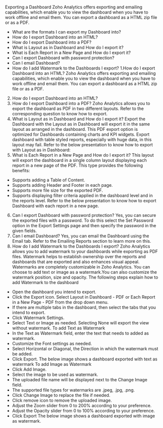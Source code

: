 Exporting a Dashboard
Zoho Analytics offers exporting and emailing capabilities, which enable you to view the dashboard when you have to work offline and email them. You can export a dashboard as a HTML zip file or as a PDF.
- What are the formats I can export my Dashboard into?
- How do I export Dashboard into an HTML?
- How do I export Dashboard into a PDF?
- What is Layout as in Dashboard and How do I export it?
- What is Each Report in a New Page and How do I export it?
- Can I export Dashboard with password protection?
- Can I email Dashboard?
- How do I add Watermark to the Dashboards I export?
1.How do I export Dashboard into an HTML?
Zoho Analytics offers exporting and emailing capabilities, which enable you to view the dashboard when you have to work offline and email them. You can export a dashboard as a HTML zip file or as a PDF.
2. How do I export Dashboard into an HTML?
3. How do I export Dashboard into a PDF?
Zoho Analytics allows you to export the dashboard as PDF in two different layouts. Refer to the corresponding question to know how to export.
4. What is Layout as in Dashboard and How do I export it?
Export the Dashboard with the Layout as in Dashboard will export it in the same layout as arranged in the dashboard. This PDF export option is optimized for Dashboards containing charts and KPI widgets. Export dashboard with table styled reports, especially with huge data, in this layout may fail.
Refer to the below presentation to know how to export with Layout as in Dashboard:
5. What is Each Report in a New Page and How do I export it?
This layout will export the dashboard in a single column layout displaying each report in a new page of the PDF.
This type provides the following benefits:
- Supports adding a Table of Content.
- Supports adding Header and Footer in each page.
- Supports more file size for the exported PDF.
- Supports displaying filter criteria applied in the dashboard level and in the reports level.
Refer to the below presentation to know how to export Dashboard with each report in a new page.
6. Can I export Dashboard with password protection?
Yes, you can secure the exported files with a password. To do this select the Set Password option in the Export Settings page and then specify the password in the given fields.
7. Can I email Dashboard?
Yes, you can email the Dashboard using the Email tab. Refer to the Emailing Reports section to learn more on this.
8. How do I add Watermark to the Dashboards I export?
Zoho Analytics allows you to add watermark to your dashboards while exporting as PDF files. Watermark helps to establish ownership over the reports and dashboards that are exported and also enhances visual appeal.
Watermarks are completely customizable in Zoho Analytics. You can choose to add text or image as a watermark.You can also customize the watermark position, size and opacity.
The following steps explain how to add Watermark to the dashboard
- Open the dashboard you intend to export.
- Click the Export icon. Select Layout in Dashboard - PDF or Each Report in a New Page - PDF from the drop down menu.
- If there are multiple tabs in the dashboard, then select the tabs that you intend to export.
- Click Watermark Settings.
- Select Text or Image as needed. Selecting None will export the view without watermark.
To add Text as Watermark
- In the Text as Watermark field, enter the text that needs to added as watermark.
- Customize the Font settings as needed.
- Select Horizontal or Diagonal, the Direction in which the watermark must be added.
- Click Export.
The below image shows a dashboard exported with text as watermark
To add Image as Watermark
- Click Add Image.
- Select the image to be used as watermark.
- The uploaded file name will be displayed next to the Change Image field.
- The supported file types for watermarks are .jpeg, .jpg, .png.
- Click Change Image to replace the file if needed.
- Click remove icon to remove the uploaded image.
- Adjust the Zoom slider from 0 to 200% according to your preference.
- Adjust the Opacity slider from 0 to 100% according to your preference.
- Click Export
The below image shows a dashboard exported with image as watermark.